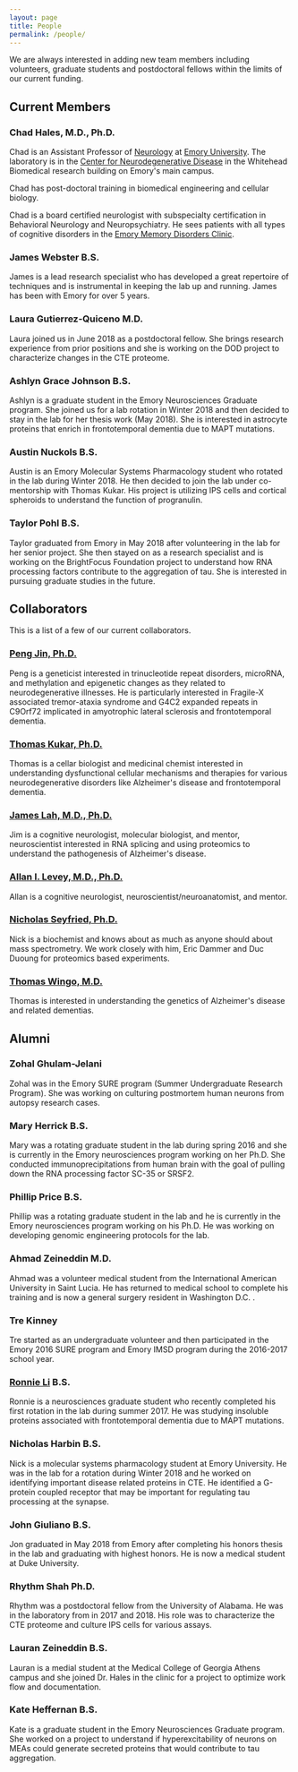 ```yaml
---
layout: page
title: People
permalink: /people/
---
```


We are always interested in adding new team members including volunteers, graduate students and postdoctoral fellows within the limits of our current funding.

## **Current Members**

### Chad Hales, M.D., Ph.D.

Chad is an Assistant Professor of [Neurology](http://www.neurology.emory.edu/) at [Emory University](http://www.emory.edu/). The laboratory is in the [Center for Neurodegenerative Disease](http://cnd.emory.edu/) in the Whitehead Biomedical research building on Emory's main campus.

Chad has post-doctoral training in biomedical engineering and cellular biology.

Chad is a board certified neurologist with subspecialty certification in Behavioral Neurology and Neuropsychiatry. He sees patients with all types of cognitive disorders in the [Emory Memory Disorders Clinic](http://alzheimers.emory.edu/).

### James Webster B.S.

James is a lead research specialist who has developed a great repertoire of techniques and is instrumental in keeping the lab up and running. James has been with Emory for over 5 years.

### Laura Gutierrez-Quiceno M.D.

Laura joined us in June 2018 as a postdoctoral fellow. She brings research experience from prior positions and she is working on the DOD project to characterize changes in the CTE proteome.

### Ashlyn Grace Johnson B.S.

Ashlyn is a graduate student in the Emory Neurosciences Graduate program. She joined us for a lab rotation in Winter 2018 and then decided to stay in the lab for her thesis work (May 2018). She is interested in astrocyte proteins that enrich in frontotemporal dementia due to MAPT mutations.

### Austin Nuckols B.S.

Austin is an Emory Molecular Systems Pharmacology student who rotated in the lab during Winter 2018. He then decided to join the lab under co-mentorship with Thomas Kukar. His project is utilizing IPS cells and cortical spheroids to understand the function of progranulin.  

### Taylor Pohl B.S.

Taylor graduated from Emory in May 2018 after volunteering in the lab for her senior project. She then stayed on as a research specialist and is working on the BrightFocus Foundation project to understand how RNA processing factors contribute to the aggregation of tau. She is interested in pursuing graduate studies in the future.


## **Collaborators**

This is a list of a few of our current collaborators.


### [Peng Jin, Ph.D.](http://genetics.emory.edu/faculty/faculty.php?facultyid=124)

Peng is a geneticist interested in trinucleotide repeat disorders, microRNA, and methylation and epigenetic changes as they related to neurodegenerative illnesses. He is particularly interested in Fragile-X associated tremor-ataxia syndrome and G4C2 expanded repeats in C9Orf72 implicated in amyotrophic lateral sclerosis and frontotemporal dementia.

### [Thomas Kukar, Ph.D.](http://pharmacology.emory.edu/kukar/)

Thomas is a cellar biologist and medicinal chemist interested in understanding dysfunctional cellular mechanisms and therapies for various neurodegenerative disorders like Alzheimer's disease and frontotemporal dementia.

### [James Lah, M.D., Ph.D.](http://neurology.emory.edu/faculty/cognitive/lah_james.html)

Jim is a cognitive neurologist, molecular biologist, and mentor, neuroscientist interested in RNA splicing and using proteomics to understand the pathogenesis of Alzheimer's disease.

### [Allan I. Levey, M.D., Ph.D.](http://neurology.emory.edu/faculty/cognitive/levey_allan.html)

Allan is a cognitive neurologist, neuroscientist/neuroanatomist, and mentor.


### [Nicholas Seyfried, Ph.D.](http://www.biochem.emory.edu/seyfried/)

Nick is a biochemist and knows about as much as anyone should about mass spectrometry. We work closely with him, Eric Dammer and Duc Duoung for proteomics based experiments.

### [Thomas Wingo, M.D.](http://wingolab.org)

Thomas is interested in understanding the genetics of Alzheimer's disease and related dementias.


## **Alumni**

### Zohal Ghulam-Jelani

Zohal was in the Emory SURE program (Summer Undergraduate Research Program). She was working on culturing postmortem human neurons from autopsy research cases.

### Mary Herrick B.S.

Mary was a rotating graduate student in the lab during spring 2016 and she is currently in the Emory neurosciences program working on her Ph.D. She conducted immunoprecipitations from human brain with the goal of pulling down the RNA processing factor SC-35 or SRSF2.

### Phillip Price B.S.

Phillip was a rotating graduate student in the lab and he is currently in the Emory neurosciences program working on his Ph.D. He was working on developing genomic engineering protocols for the lab.

### Ahmad Zeineddin M.D.

Ahmad was a volunteer medical student from the International American University in Saint Lucia. He has returned to medical school to complete his training and is now a general surgery resident in Washington D.C. .

### Tre Kinney

Tre started as an undergraduate volunteer and then participated in the Emory 2016 SURE program and Emory IMSD program during the 2016-2017 school year.

### [Ronnie Li](https://www.ronnieli.com) B.S.

Ronnie is a neurosciences graduate student who recently completed his first rotation in the lab during summer 2017. He was studying insoluble proteins associated with frontotemporal dementia due to MAPT mutations.

### Nicholas Harbin B.S.

Nick is a molecular systems pharmacology student at Emory University.  He was in the lab for a rotation during Winter 2018 and he worked on identifying important disease related proteins in CTE.  He identified a G-protein coupled receptor that may be important for regulating tau processing at the synapse.

### John Giuliano B.S.

Jon graduated in May 2018 from Emory after completing his honors thesis in the lab and graduating with highest honors. He is now a medical student at Duke University.

### Rhythm Shah Ph.D.

Rhythm was a postdoctoral fellow from the University of Alabama. He was in the laboratory from in 2017 and 2018. His role was to characterize the CTE proteome and culture IPS cells for various assays.

### Lauran Zeineddin B.S.

Lauran is a medial student at the Medical College of Georgia Athens campus and she joined Dr. Hales in the clinic for a project to optimize work flow and documentation.

### Kate Heffernan B.S.

Kate is a graduate student in the Emory Neurosciences Graduate program. She worked on a project to understand if hyperexcitability of neurons on MEAs could generate secreted proteins that would contribute to tau aggregation.
